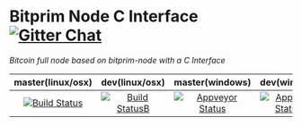 # Bitprim Node C Interface <a target="_blank" href="https://gitter.im/bitprim/Lobby">![Gitter Chat][badge.Gitter]</a>

*Bitcoin full node based on bitprim-node with a C Interface*

| **master(linux/osx)** | **dev(linux/osx)**   | **master(windows)**   | **dev(windows)** |
|:------:|:-:|:-:|:-:|
| [![Build Status](https://travis-ci.org/bitprim/bitprim-node-cint.svg)](https://travis-ci.org/bitprim/bitprim-node-cint)       | [![Build StatusB](https://travis-ci.org/bitprim/bitprim-node-cint.svg?branch=dev)](https://travis-ci.org/bitprim/bitprim-node-cint?branch=dev)  | [![Appveyor Status](https://ci.appveyor.com/api/projects/status/github/bitprim/bitprim-node-cint?svg=true)](https://ci.appveyor.com/project/bitprim/bitprim-node-cint)  | [![Appveyor StatusB](https://ci.appveyor.com/api/projects/status/github/bitprim/bitprim-node-cint?branch=dev&svg=true)](https://ci.appveyor.com/project/bitprim/bitprim-node-cint?branch=dev)  |

<!-- Make sure you have installed [bitprim-core](https://github.com/bitprim/bitprim-core), [bitprim-database](https://github.com/bitprim/bitprim-database), [bitprim-blockchain](https://github.com/bitprim/bitprim-blockchain), [bitprim-consensus](https://github.com/bitprim/bitprim-consensus) (optional) and [bitprim-network](https://github.com/bitprim/bitprim-network) beforehand according to its build instructions.

```
$ git clone https://github.com/bitprim/bitprim-node-cint.git
$ cd bitprim-node-cint
$ mkdir build
$ cd build
$ cmake .. -DENABLE_TESTS=OFF -DWITH_TESTS=OFF -DCMAKE_BUILD_TYPE=Release -DCMAKE_CXX_FLAGS="-std=c++11" 
$ make -j2
$ sudo make install
```

bitprim-node-cint is now installed in `/usr/local/`.

In version2 the `bitcoin-node` console app is for demonstration purposes only. See [bitprim-server](https://github.com/bitprim/bitprim-server) for release quality full node functionality. -->

[badge.Gitter]: https://img.shields.io/badge/gitter-join%20chat-blue.svg
